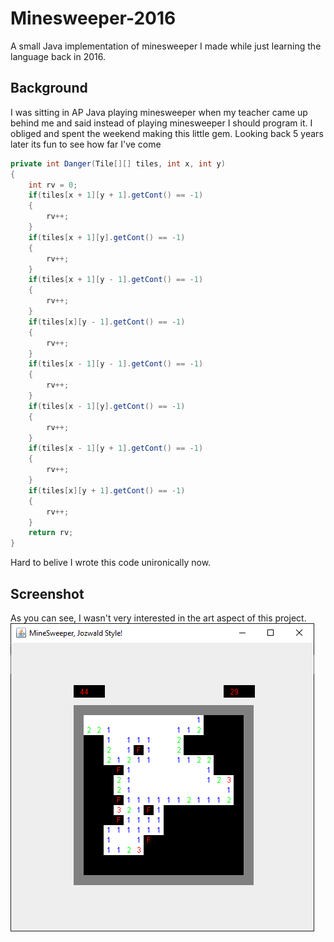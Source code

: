 # Minesweeper-2016
A small Java implementation of minesweeper I made while just learning the language back in 2016.

## Background
I was sitting in AP Java playing minesweeper when my teacher came up behind me and said instead of playing minesweeper I should program it.
I obliged and spent the weekend making this little gem. Looking back 5 years later its fun to see how far I've come
```java 
private int Danger(Tile[][] tiles, int x, int y)
{
    int rv = 0;
    if(tiles[x + 1][y + 1].getCont() == -1)
    {
        rv++;
    }
    if(tiles[x + 1][y].getCont() == -1)
    {
        rv++;
    }
    if(tiles[x + 1][y - 1].getCont() == -1)
    {
        rv++;
    }
    if(tiles[x][y - 1].getCont() == -1)
    {
        rv++;
    }
    if(tiles[x - 1][y - 1].getCont() == -1)
    {
        rv++;
    }
    if(tiles[x - 1][y].getCont() == -1)
    {
        rv++;
    }
    if(tiles[x - 1][y + 1].getCont() == -1)
    {
        rv++;
    }
    if(tiles[x][y + 1].getCont() == -1)
    {
        rv++;
    }
    return rv;
}
```
Hard to belive I wrote this code unironically now. 

## Screenshot
As you can see, I wasn't very interested in the art aspect of this project. 
![Pic](https://github.com/James-Oswald/Minesweeper-2016/blob/master/screenshots/minesweeper.png)
